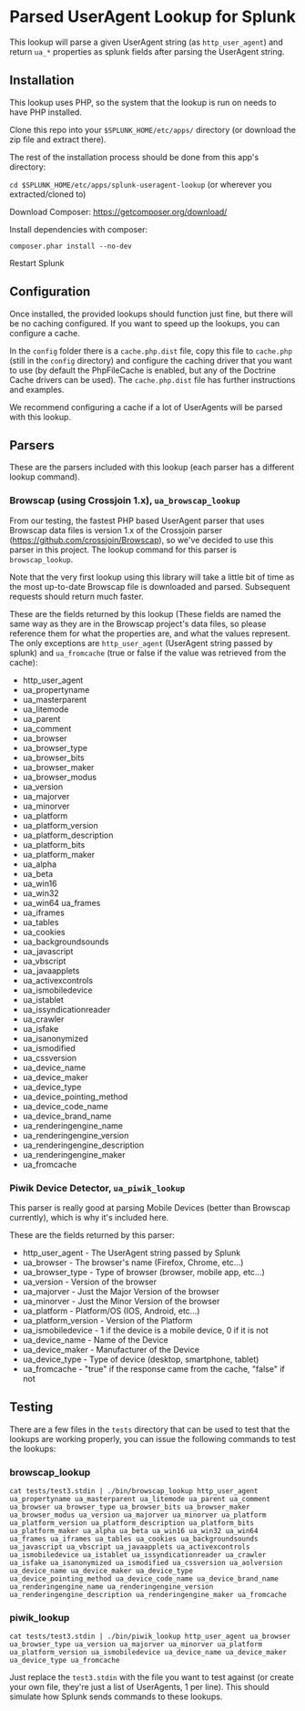 # Parsed UserAgent Lookup for Splunk

This lookup will parse a given UserAgent string (as `http_user_agent`) and return `ua_*` properties as splunk fields
after parsing the UserAgent string.

## Installation

This lookup uses PHP, so the system that the lookup is run on needs to have PHP installed.

Clone this repo into your `$SPLUNK_HOME/etc/apps/` directory (or download the zip file and extract there).

The rest of the installation process should be done from this app's directory:

`cd $SPLUNK_HOME/etc/apps/splunk-useragent-lookup` (or wherever you extracted/cloned to)

Download Composer: https://getcomposer.org/download/

Install dependencies with composer:

`composer.phar install --no-dev`

Restart Splunk

## Configuration

Once installed, the provided lookups should function just fine, but there will be no caching configured.  If you want to speed up the lookups, you can configure a cache.

In the `config` folder there is a `cache.php.dist` file, copy this file to `cache.php` (still in the `config` directory) and configure the caching driver that you want to use (by default the PhpFileCache is enabled, but any of the Doctrine Cache drivers can be used). The `cache.php.dist` file has further instructions and examples.

We recommend configuring a cache if a lot of UserAgents will be parsed with this lookup.

## Parsers

These are the parsers included with this lookup (each parser has a different lookup command).

### Browscap (using Crossjoin 1.x), `ua_browscap_lookup`

From our testing, the fastest PHP based UserAgent parser that uses Browscap data files is version 1.x of the Crossjoin parser (https://github.com/crossjoin/Browscap), so we've decided to use this parser in this project.  The lookup command for this parser is `browscap_lookup`.

Note that the very first lookup using this library will take a little bit of time as the most up-to-date Browscap file is downloaded and parsed. Subsequent requests should return much faster.

These are the fields returned by this lookup (These fields are named the same way as they are in the Browscap project's data files, so please reference them for what the properties are, and what the values represent.  The only exceptions are `http_user_agent` (UserAgent string passed by splunk) and `ua_fromcache` (true or false if the value was retrieved from the cache):

 * http_user_agent
 * ua_propertyname
 * ua_masterparent
 * ua_litemode
 * ua_parent
 * ua_comment
 * ua_browser
 * ua_browser_type
 * ua_browser_bits
 * ua_browser_maker
 * ua_browser_modus
 * ua_version
 * ua_majorver
 * ua_minorver
 * ua_platform
 * ua_platform_version
 * ua_platform_description
 * ua_platform_bits
 * ua_platform_maker
 * ua_alpha
 * ua_beta
 * ua_win16
 * ua_win32
 * ua_win64 ua_frames
 * ua_iframes
 * ua_tables
 * ua_cookies
 * ua_backgroundsounds
 * ua_javascript
 * ua_vbscript
 * ua_javaapplets
 * ua_activexcontrols
 * ua_ismobiledevice
 * ua_istablet
 * ua_issyndicationreader
 * ua_crawler
 * ua_isfake
 * ua_isanonymized
 * ua_ismodified
 * ua_cssversion
 * ua_device_name
 * ua_device_maker
 * ua_device_type
 * ua_device_pointing_method
 * ua_device_code_name
 * ua_device_brand_name
 * ua_renderingengine_name
 * ua_renderingengine_version
 * ua_renderingengine_description
 * ua_renderingengine_maker
 * ua_fromcache

### Piwik Device Detector, `ua_piwik_lookup`

This parser is really good at parsing Mobile Devices (better than Browscap currently), which is why it's included here.

These are the fields returned by this parser:

 * http_user_agent - The UserAgent string passed by Splunk
 * ua_browser - The browser's name (Firefox, Chrome, etc...)
 * ua_browser_type - Type of browser (browser, mobile app, etc...)
 * ua_version - Version of the browser
 * ua_majorver - Just the Major Version of the browser
 * ua_minorver - Just the Minor Version of the browser
 * ua_platform - Platform/OS (IOS, Android, etc...)
 * ua_platform_version - Version of the Platform
 * ua_ismobiledevice - 1 if the device is a mobile device, 0 if it is not
 * ua_device_name - Name of the Device
 * ua_device_maker - Manufacturer of the Device
 * ua_device_type - Type of device (desktop, smartphone, tablet)
 * ua_fromcache - "true" if the response came from the cache, "false" if not

## Testing

There are a few files in the `tests` directory that can be used to test that the lookups are working properly, you can issue the following commands to test the lookups:

### browscap_lookup

`cat tests/test3.stdin | ./bin/browscap_lookup http_user_agent ua_propertyname ua_masterparent ua_litemode ua_parent ua_comment ua_browser ua_browser_type ua_browser_bits ua_browser_maker ua_browser_modus ua_version ua_majorver ua_minorver ua_platform ua_platform_version ua_platform_description ua_platform_bits ua_platform_maker ua_alpha ua_beta ua_win16 ua_win32 ua_win64 ua_frames ua_iframes ua_tables ua_cookies ua_backgroundsounds ua_javascript ua_vbscript ua_javaapplets ua_activexcontrols ua_ismobiledevice ua_istablet ua_issyndicationreader ua_crawler ua_isfake ua_isanonymized ua_ismodified ua_cssversion ua_aolversion ua_device_name ua_device_maker ua_device_type ua_device_pointing_method ua_device_code_name ua_device_brand_name ua_renderingengine_name ua_renderingengine_version ua_renderingengine_description ua_renderingengine_maker ua_fromcache`

### piwik_lookup

`cat tests/test3.stdin | ./bin/piwik_lookup http_user_agent ua_browser ua_browser_type ua_version ua_majorver ua_minorver ua_platform ua_platform_version ua_ismobiledevice ua_device_name ua_device_maker ua_device_type ua_fromcache`

Just replace the `test3.stdin` with the file you want to test against (or create your own file, they're just a list of UserAgents, 1 per line).  This should simulate how Splunk sends commands to these lookups.
